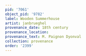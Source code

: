 ```yaml
---
pid: '7061'
object_pid: '9782'
label: Wooden Summerhouse
artist: janbrueghel
provenance_date: 18th century
provenance_location:
provenance_text: M. Paignon Dyonval
collection: provenance
order: '2399'
---
```

